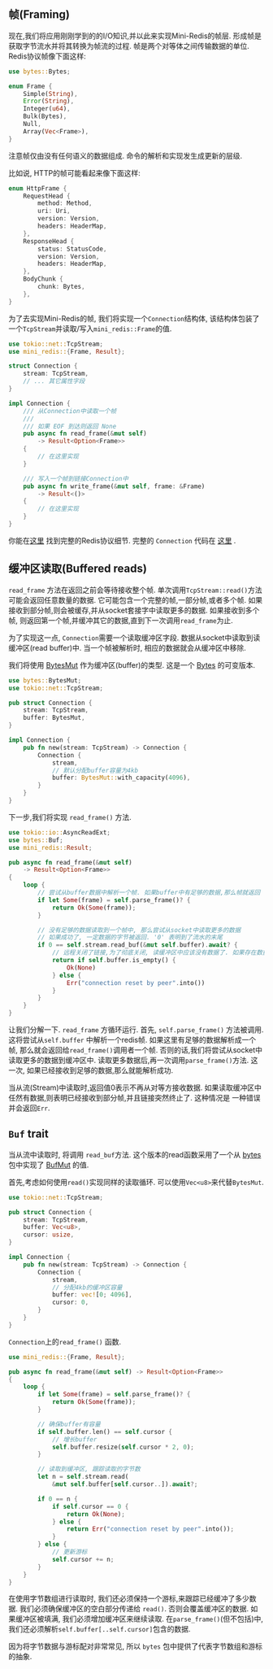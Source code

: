 ## 帧(Framing)
现在,我们将应用刚刚学到的的I/O知识,并以此来实现Mini-Redis的帧层. 形成帧是获取字节流水并将其转换为帧流的过程. 帧是两个对等体之间传输数据的单位.
Redis协议帧像下面这样:

```rust
use bytes::Bytes;

enum Frame {
    Simple(String),
    Error(String),
    Integer(u64),
    Bulk(Bytes),
    Null,
    Array(Vec<Frame>),
}
```

注意帧仅由没有任何语义的数据组成. 命令的解析和实现发生成更新的层级.

比如说, HTTP的帧可能看起来像下面这样:

```rust
enum HttpFrame {
    RequestHead {
        method: Method,
        uri: Uri,
        version: Version,
        headers: HeaderMap,
    },
    ResponseHead {
        status: StatusCode,
        version: Version,
        headers: HeaderMap,
    },
    BodyChunk {
        chunk: Bytes,
    },
}
```

为了去实现Mini-Redis的帧, 我们将实现一个`Connection`结构体, 该结构体包装了一个`TcpStream`并读取/写入`mini_redis::Frame`的值.

```rust
use tokio::net::TcpStream;
use mini_redis::{Frame, Result};

struct Connection {
    stream: TcpStream,
    // ... 其它属性字段
}

impl Connection {
    /// 从Connection中读取一个帧
    /// 
    /// 如果 EOF 到达则返回 None
    pub async fn read_frame(&mut self)
        -> Result<Option<Frame>>
    {
        // 在这里实现
    }

    /// 写入一个帧到链接Connection中
    pub async fn write_frame(&mut self, frame: &Frame)
        -> Result<()>
    {
        // 在这里实现
    }
}
```

你能在[这里](https://redis.io/topics/protocol) 找到完整的Redis协议细节. 完整的 `Connection` 代码在 [这里](https://github.com/tokio-rs/mini-redis/blob/tutorial/src/connection.rs) .

## 缓冲区读取(Buffered reads)
`read_frame` 方法在返回之前会等待接收整个帧. 单次调用`TcpStream::read()`方法可能会返回任意数量的数据. 它可能包含一个完整的帧,一部分帧,或者多个帧.
如果接收到部分帧,则会被缓存,并从socket套接字中读取更多的数据. 如果接收到多个帧, 则返回第一个帧,并缓冲其它的数据,直到下一次调用`read_frame`为止.

为了实现这一点, `Connection`需要一个读取缓冲区字段. 数据从socket中读取到读缓冲区(read buffer)中. 当一个帧被解析时, 相应的数据就会从缓冲区中移除.

我们将使用 [BytesMut](https://docs.rs/bytes/0.5/bytes/struct.BytesMut.html) 作为缓冲区(buffer)的类型. 这是一个 [Bytes](https://docs.rs/bytes/) 的可变版本.

```rust
use bytes::BytesMut;
use tokio::net::TcpStream;

pub struct Connection {
    stream: TcpStream,
    buffer: BytesMut,
}

impl Connection {
    pub fn new(stream: TcpStream) -> Connection {
        Connection {
            stream,
            // 默认分配buffer容量为4kb
            buffer: BytesMut::with_capacity(4096),
        }
    }
}
```

下一步,我们将实现 `read_frame()` 方法.

```rust
use tokio::io::AsyncReadExt;
use bytes::Buf;
use mini_redis::Result;

pub async fn read_frame(&mut self)
    -> Result<Option<Frame>>
{
    loop {
        // 尝试从buffer数据中解析一个帧. 如果buffer中有足够的数据,那么帧就返回
        if let Some(frame) = self.parse_frame()? {
            return Ok(Some(frame));
        }

        // 没有足够的数据读取到一个帧中, 那么尝试从socket中读取更多的数据
        // 如果成功了, 一定数据的字节被返回. '0' 表明到了流水的末尾
        if 0 == self.stream.read_buf(&mut self.buffer).await? {
            // 远程关闭了链接,为了彻底关闭, 读缓冲区中应该没有数据了. 如果存在数据, 那说明对等方在发送帧时关闭了socket
            return if self.buffer.is_empty() {
                Ok(None)
            } else {
                Err("connection reset by peer".into())
            }
        }
    }
}
```

让我们分解一下. `read_frame` 方循环运行. 首先, `self.parse_frame()` 方法被调用. 这将尝试从`self.buffer` 中解析一个redis帧.
如果这里有足够的数据解析成一个帧, 那么就会返回给`read_frame()`调用者一个帧. 否则的话,我们将尝试从socket中读取更多的数据到缓冲区中.
读取更多数据后,再一次调用`parse_frame()`方法. 这一次, 如果已经接收到足够的数据,那么就能解析成功.

当从流(Stream)中读取时,返回值0表示不再从对等方接收数据. 如果读取缓冲区中任然有数据,则表明已经接收到部分帧,并且链接突然终止了. 这种情况是
一种错误并会返回`Err`. 

## `Buf` trait
当从流中读取时, 将调用 `read_buf`方法. 这个版本的read函数采用了一个从 [bytes](https://docs.rs/bytes/) 包中实现了 [BufMut](https://docs.rs/bytes/0.5/bytes/trait.BufMut.html) 的值.

首先,考虑如何使用`read()`实现同样的读取循环. 可以使用`Vec<u8>`来代替`BytesMut`.

```rust
use tokio::net::TcpStream;

pub struct Connection {
    stream: TcpStream,
    buffer: Vec<u8>,
    cursor: usize,
}

impl Connection {
    pub fn new(stream: TcpStream) -> Connection {
        Connection {
            stream,
            // 分配4kb的缓冲区容量
            buffer: vec![0; 4096],
            cursor: 0,
        }
    }
}
```

`Connection`上的`read_frame()` 函数.

```rust
use mini_redis::{Frame, Result};

pub async fn read_frame(&mut self) -> Result<Option<Frame>>
{
    loop {
        if let Some(frame) = self.parse_frame()? {
            return Ok(Some(frame));
        }

        // 确保buffer有容量
        if self.buffer.len() == self.cursor {
            // 增长buffer
            self.buffer.resize(self.cursor * 2, 0);
        }

        // 读取到缓冲区, 跟踪读取的字节数
        let n = self.stream.read(
            &mut self.buffer[self.cursor..]).await?;

        if 0 == n {
            if self.cursor == 0 {
                return Ok(None);
            } else {
                return Err("connection reset by peer".into());
            }
        } else {
            // 更新游标
            self.cursor += n;
        }
    }
}
```

在使用字节数组进行读取时, 我们还必须保持一个游标,来跟踪已经缓冲了多少数据. 我们必须确保缓冲区的空白部分传递给 `read()`. 否则会覆盖缓冲区的数据.
如果缓冲区被填满, 我们必须增加缓冲区来继续读取. 在`parse_frame()`(但不包括)中, 我们还必须解析`self.buffer[..self.cursor]`包含的数据.

因为将字节数据与游标配对非常常见, 所以 `bytes` 包中提供了代表字节数组和游标的抽象.